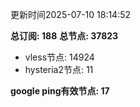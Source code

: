 更新时间2025-07-10 18:14:52

**总订阅: 188**
**总节点: 37823**
- vless节点: 14924
- hysteria2节点: 11

**google ping有效节点: 17**

